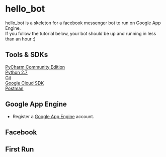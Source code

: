 # hello_bot

hello_bot is a skeleton for a facebook messenger bot to run on Google App Engine.<br>
If you follow the tutorial below, your bot should be up and running in less than an hour :)


## Tools & SDKs
[PyCharm Community Edition](https://www.jetbrains.com/pycharm/download/) <br>
[Python 2.7](https://www.python.org/downloads/ ) <br>
[Git](https://git-scm.com/downloads) <br>
[Google Cloud SDK](https://cloud.google.com/sdk/) <br>
[Postman](https://www.getpostman.com/) <br>

## Google App Engine
* Register a [Google App Engine](https://cloud.google.com/appengine/) account.

## Facebook

## First Run